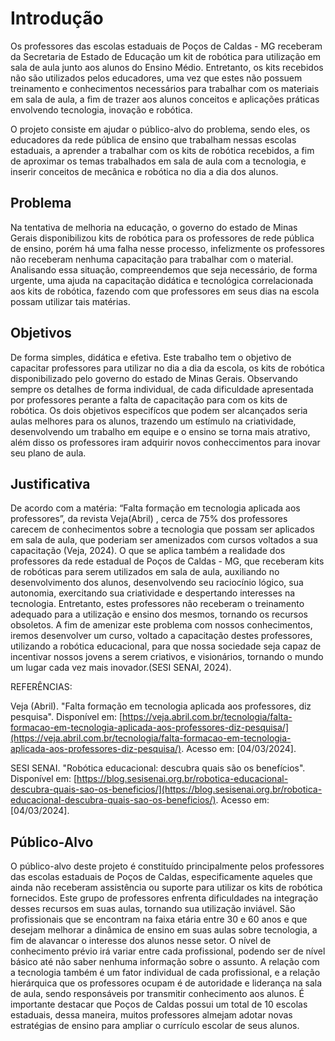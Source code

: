# Introdução

Os professores das escolas estaduais de Poços de Caldas - MG receberam da Secretaria de Estado de Educação um kit de robótica para utilização em sala de aula junto aos alunos do Ensino Médio. Entretanto, os kits recebidos não são utilizados pelos educadores, uma vez que estes não possuem treinamento e conhecimentos necessários para trabalhar com os materiais em sala de aula, a fim de trazer aos alunos conceitos e aplicações práticas envolvendo tecnologia, inovação e robótica.

O projeto consiste em ajudar o público-alvo do problema, sendo eles, os educadores da rede pública de ensino que trabalham nessas escolas estaduais, a aprender a trabalhar com os kits de robótica recebidos, a fim de aproximar os temas trabalhados em sala de aula com a tecnologia, e inserir conceitos de mecânica e robótica no dia a dia dos alunos.


## Problema
Na tentativa de melhoria na educação, o governo do estado de Minas Gerais disponibilizou kits de robótica para os professores de rede pública de ensino, porém há uma falha nesse processo, infelizmente os professores não receberam nenhuma capacitação para trabalhar com o material. Analisando essa situação, compreendemos que seja necessário, de forma urgente, uma ajuda na capacitação didática e tecnológica correlacionada aos kits de robótica, fazendo com que professores em seus dias na escola possam utilizar tais matérias.

## Objetivos

De forma simples, didática e efetiva. Este trabalho tem o objetivo de capacitar professores para utilizar no dia a dia da escola, os kits de robótica disponibilizado pelo governo do estado de Minas Gerais. Observando sempre os detalhes de forma individual, de cada dificuldade apresentada por professores perante a falta de capacitação para com os kits de robótica.
Os dois objetivos especifícos que podem ser alcançados seria aulas melhores para os alunos, trazendo um estímulo na criatividade, desenvolvendo um trabalho em equipe e o ensino se torna mais atrativo, além disso os professores iram adquirir novos conheccimentos para inovar seu plano de aula.

## Justificativa

De acordo com a matéria: “Falta formação em tecnologia aplicada aos professores”, da revista Veja(Abril) , cerca de 75% dos professores carecem de conhecimentos sobre a tecnologia que possam ser aplicados em sala de aula, que poderiam ser amenizados com cursos voltados a sua capacitação (Veja, 2024). O que se aplica também a realidade dos professores da rede estadual de Poços de Caldas - MG, que receberam kits de robóticas para serem utilizados em sala de aula, auxiliando no desenvolvimento dos alunos, desenvolvendo seu raciocínio lógico, sua autonomia, exercitando sua criatividade e despertando interesses na tecnologia. Entretanto, estes professores não receberam o treinamento adequado para a utilização e ensino dos mesmos, tornando os recursos obsoletos. A fim de amenizar este problema com nossos conhecimentos, iremos desenvolver um curso, voltado a capacitação destes professores, utilizando a robótica educacional, para que nossa sociedade seja capaz de incentivar nossos jovens a serem criativos, e visionários, tornando o mundo um lugar cada vez mais inovador.(SESI SENAI, 2024).
 
REFERÊNCIAS:

Veja (Abril). "Falta formação em tecnologia aplicada aos professores, diz pesquisa". Disponível em: [https://veja.abril.com.br/tecnologia/falta-formacao-em-tecnologia-aplicada-aos-professores-diz-pesquisa/](https://veja.abril.com.br/tecnologia/falta-formacao-em-tecnologia-aplicada-aos-professores-diz-pesquisa/). Acesso em: [04/03/2024].
    
 SESI SENAI. "Robótica educacional: descubra quais são os benefícios". Disponível em: [https://blog.sesisenai.org.br/robotica-educacional-descubra-quais-sao-os-beneficios/](https://blog.sesisenai.org.br/robotica-educacional-descubra-quais-sao-os-beneficios/). Acesso em: [04/03/2024].



## Público-Alvo


O público-alvo deste projeto é constituído principalmente pelos professores das escolas estaduais de Poços de Caldas, especificamente aqueles que ainda não receberam assistência ou suporte para utilizar os kits de robótica fornecidos. Este grupo de professores enfrenta dificuldades na integração desses recursos em suas aulas, tornando sua utilização inviável. São profissionais que se encontram na faixa etária entre 30 e 60 anos e que desejam melhorar a dinâmica de ensino em suas aulas sobre tecnologia, a fim de alavancar o interesse dos alunos nesse setor. O nível de conhecimento prévio irá variar entre cada profissional, podendo ser de nível básico até não saber nenhuma informação sobre o assunto. A relação com a tecnologia também é um fator individual de cada profissional, e a relação hierárquica que os professores ocupam é de autoridade e liderança na sala de aula, sendo responsáveis por transmitir conhecimento aos alunos. É importante destacar que Poços de Caldas possui um total de 10 escolas estaduais, dessa maneira, muitos professores almejam adotar novas estratégias de ensino para ampliar o currículo escolar de seus alunos.
